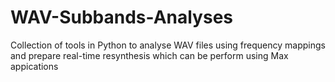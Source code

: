 # WAV-Subbands-Analyses
Collection of tools in Python to analyse WAV files using frequency mappings and prepare real-time resynthesis which can be perform using Max appications
